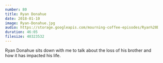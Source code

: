 ```yaml
---
number: 80
title: Ryan Donahue
date: 2018-01-10
image: Ryan-Donahue.jpg
audio: https://storage.googleapis.com/mourning-coffee-episodes/Ryan%20Donahue%20Release.mp3
duration: 46:05
filesize: 40323532
---
```


Ryan Donahue sits down with me to talk about the loss of his brother and how it has impacted his life.
